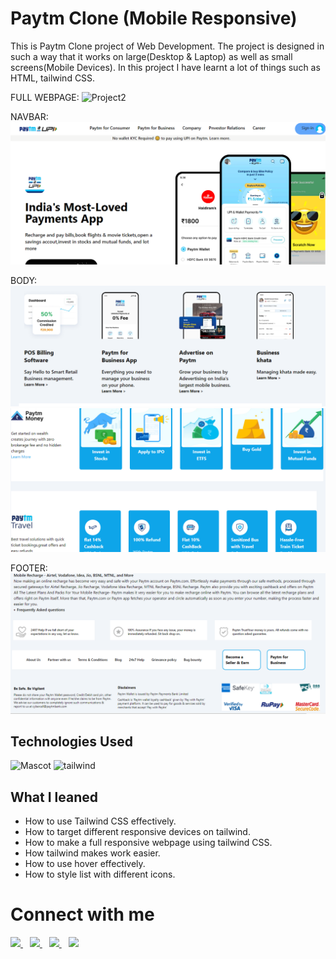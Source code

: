 # Paytm Clone (Mobile Responsive)

This is Paytm Clone project of Web Development. The project is designed in such a way that it works on large(Desktop & Laptop) as well as small screens(Mobile Devices). In this project I have learnt a lot of things such as HTML, tailwind CSS.

FULL WEBPAGE:
![Project2](/sc/full.png "proj2 image")

NAVBAR:
![Project2](/sc/nav.PNG "proj2 image")

BODY:
![Project2](/sc/body1.PNG)
![Project2](/sc/body2.PNG)

FOOTER:
![Project2](/sc/foot.PNG )

## Technologies Used

![Mascot](https://www.vectorlogo.zone/logos/w3_html5/w3_html5-icon.svg "html logo")
![tailwind](https://www.vectorlogo.zone/logos/tailwindcss/tailwindcss-icon.svg)


## What I leaned

- How to use Tailwind CSS effectively.
- How to target different responsive devices on tailwind.
- How to make a full responsive webpage using tailwind CSS.
- How tailwind makes work easier.
- How to use hover effectively.
- How to style list with different icons.



# Connect with me

   <a href="https://www.linkedin.com/in/mughninoman97/" >
    <img width="30px" src="https://www.vectorlogo.zone/logos/linkedin/linkedin-icon.svg" />
  </a>&ensp;
  <a href="https://twitter.com/mughninoman97">
    <img width="30px" src="https://www.vectorlogo.zone/logos/twitter/twitter-official.svg" />
  </a>&ensp;
  <a href="https://www.instagram.com/mughninoman97/">
    <img width="30px" src="https://www.vectorlogo.zone/logos/instagram/instagram-icon.svg" />
  </a>&ensp;
  <a href="https://abdulmughninoman.hashnode.dev/">
  <img width="30px" src="https://cdn.hashnode.com/res/hashnode/image/upload/v1611902473383/CDyAuTy75.png?auto=compress" />
  </a>
